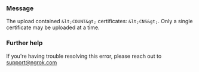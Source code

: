 
### Message
The upload contained `&lt;COUNT&gt;` certificates: `&lt;CNS&gt;`. Only a single certificate may be uploaded at a time.

### Further help
If you're having trouble resolving this error, please reach out to [support@ngrok.com](mailto:support@ngrok.com?subject=Help%20with%20ERR_NGROK_1912)

